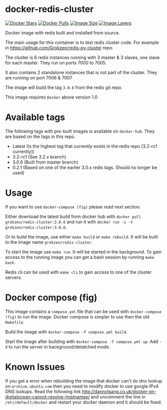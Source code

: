 # docker-redis-cluster

[![Docker Stars](https://img.shields.io/docker/stars/grokzen/redis-cluster.svg)](hub])
[![Docker Pulls](https://img.shields.io/docker/pulls/grokzen/redis-cluster.svg)](hub])
[![Image Size](https://img.shields.io/imagelayers/image-size/grokzen/redis-cluster/latest.svg)](https://imagelayers.io/?images=grokzen/redis-cluster:latest)
[![Image Layers](https://img.shields.io/imagelayers/layers/grokzen/redis-cluster/latest.svg)](https://imagelayers.io/?images=grokzen/redis-cluster:latest)

Docker image with redis built and installed from source.

The main usage for this container is to test redis cluster code. For example in https://github.com/Grokzen/redis-py-cluster repo.

The cluster is 6 redis instances running with 3 master & 3 slaves, one slave for each master. They run on ports 7000 to 7005.

It also contains 2 standalone instances that is not part of the cluster. They are running on port 7006 & 7007

The image will build the tag `3.0.6` from the redis git repo.

This image requires `Docker` above version 1.0



# Available tags

The following tags with pre-built images is available on `docker-hub`. They are based on the tags in this repo.

- Latest  (Is the highest tag that currently exists in the redis repo [3.2-rc1 currently])
- 3.2-rc1  (See 3.2.x branch)
- 3.0.6  (Built from master branch)
- 0.2.1  (Based on one of the earlier 3.0.x redis tags. Should no longer be used)



# Usage

If you want to use `docker-compose (fig)` please read next section.

Either download the latest build from docker hub with `docker pull grokzen/redis-cluster:3.0.6` and run it with `docker run -i -t grokzen/redis-cluster:3.0.6`.

Or to build the image, use either `make build` or `make rebuild`. It will be built to the image name `grokzen/redis-cluster`.

To start the image use `make run`. It will be started in the background. To gain access to the running image you can get a bash session by running `make bash`.

Redis cli can be used with `make cli` to gain access to one of the cluster servers.



# Docker compose (fig)

This image contains a `compose.yml` file that can be used with `docker-compose (fig)` to run the image. Docker compose is simpler to use then the old `Makefile`.

Build the image with `docker-compose -f compose.yml build`.

Start the image after building with `docker-compose -f compose.yml up`. Add `-d` to run the server in background/detatched mode.



# Known Issues

If you get a error when rebuilding the image that docker can't do dns lookup on `archive.ubuntu.com` then you need to modify docker to use google IPv4 DNS lookups. Read the following link http://dannytsang.co.uk/docker-on-digitalocean-cannot-resolve-hostnames/ and uncomment the line in `/etc/default/docker` and restart your docker daemon and it should be fixed.
